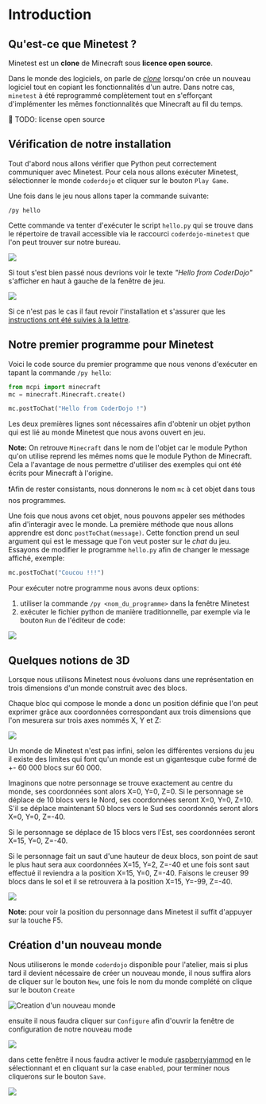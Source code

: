 # Introduction

## Qu'est-ce que Minetest ?

Minetest est un **clone** de Minecraft sous **licence open source**.

Dans le monde des logiciels, on parle de
*[clone](https://fr.wikipedia.org/wiki/Clone_%28informatique%29)*
lorsqu'on crée un nouveau logiciel tout en copiant les fonctionnalités d'un
autre. Dans notre cas, `minetest` à été reprogrammé complètement tout en
s'efforçant d'implémenter les mêmes fonctionnalités que Minecraft au fil
du temps.

:bell: TODO: license open source


## Vérification de notre installation

Tout d'abord nous allons vérifier que Python peut correctement communiquer
avec Minetest. Pour cela nous allons exécuter Minetest, sélectionner le
monde `coderdojo` et cliquer sur le bouton `Play Game`.

Une fois dans le jeu nous allons taper la commande suivante:

    /py hello

Cette commande va tenter d'exécuter le script `hello.py` qui se trouve dans
le répertoire de travail accessible via le raccourci `coderdojo-minetest`
que l'on peut trouver sur notre bureau.

![](https://i.imgur.com/BXrJUUR.png)

Si tout s'est bien passé nous devrions voir le texte *"Hello from CoderDojo"*
s'afficher en haut à gauche de la fenêtre de jeu.

![](https://i.imgur.com/0LTTqH5.png)

Si ce n'est pas le cas il faut revoir l'installation et s'assurer que les
[instructions ont été suivies à la lettre](https://github.com/amigrave/coderdojo-minetest#installation).


## Notre premier programme pour Minetest

Voici le code source du premier programme que nous venons d'exécuter en
tapant la commande `/py hello`:

```python
from mcpi import minecraft
mc = minecraft.Minecraft.create()

mc.postToChat("Hello from CoderDojo !")
```

Les deux premières lignes sont nécessaires afin d'obtenir un objet python
qui est lié au monde Minetest que nous avons ouvert en jeu.

**Note:**  On retrouve `Minecraft` dans le nom de l'objet car le module
Python qu'on utilise reprend les mêmes noms que le module Python de Minecraft.
Cela a l'avantage de nous permettre d'utiliser des exemples qui ont été écrits
pour Minecraft à l'origine.

❗Afin de rester consistants, nous donnerons le nom `mc` à cet objet dans tous
nos programmes.

Une fois que nous avons cet objet, nous pouvons appeler ses méthodes afin
d'interagir avec le monde. La première méthode que nous allons apprendre est
donc `postToChat(message)`. Cette fonction prend un seul argument qui est le
message que l'on veut poster sur le *chat* du jeu. Essayons de modifier le
programme `hello.py` afin de changer le message affiché, exemple:

```python
mc.postToChat("Coucou !!!")
```

Pour exécuter notre programme nous avons deux options:

1. utiliser la commande `/py <nom_du_programme>` dans la fenêtre Minetest
2. exécuter le fichier python de manière traditionnelle, par exemple via
   le bouton `Run` de l'éditeur de code:

![](https://i.imgur.com/fqaZJQX.png)

## Quelques notions de 3D

Lorsque nous utilisons Minetest nous évoluons dans une représentation en
trois dimensions d'un monde construit avec des blocs.

Chaque bloc qui compose le monde a donc un position définie que l'on peut
exprimer grâce aux coordonnées correspondant aux trois dimensions que l'on
mesurera sur trois axes nommés X, Y et Z:

![](https://i.imgur.com/UJ9VOC2.png)

Un monde de Minetest n'est pas infini, selon les différentes versions du jeu
il existe des limites qui font qu'un monde est un gigantesque cube formé
de +- 60 000 blocs sur 60 000.

Imaginons que notre personnage se trouve exactement au centre du monde, ses
coordonnées sont alors X=0, Y=0, Z=0. Si le personnage se déplace de 10 blocs
vers le Nord, ses coordonnées seront X=0, Y=0, Z=10. S'il se déplace
maintenant 50 blocs vers le Sud ses coordonnés seront alors X=0, Y=0, Z=-40.

Si le personnage se déplace de 15 blocs vers l'Est, ses coordonnées seront
X=15, Y=0, Z=-40.

Si le personnage fait un saut d'une hauteur de deux blocs, son point de saut
le plus haut sera aux coordonnées X=15, Y=2, Z=-40 et une fois sont saut
effectué il reviendra a la position X=15, Y=0, Z=-40. Faisons le creuser 99
blocs dans le sol et il se retrouvera à la position X=15, Y=-99, Z=-40.

![](https://i.imgur.com/H4xJycr.png)

**Note:** pour voir la position du personnage dans Minetest il suffit d'appuyer sur
la touche <key>F5</key>.


## Création d'un nouveau monde

Nous utiliserons le monde `coderdojo` disponible pour l'atelier, mais si plus
tard il devient nécessaire de créer un nouveau monde, il nous suffira alors de
cliquer sur le bouton ``New``, une fois le nom du monde complété on clique
sur le bouton ``Create``

![Creation d'un nouveau monde](https://i.imgur.com/HIYGR2i.png)


ensuite il nous faudra cliquer sur `Configure` afin d'ouvrir la fenêtre de
configuration de notre nouveau mode

![](https://i.imgur.com/ZOgUM79.png)

dans cette fenêtre il nous faudra activer le module
[raspberryjammod](https://github.com/arpruss/raspberryjammod-minetest)
en le sélectionnant et en cliquant sur la case `enabled`, pour terminer nous
cliquerons sur le bouton `Save`.

![](https://i.imgur.com/wEQVweK.png)
